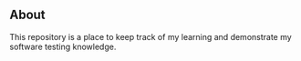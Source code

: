 ## About

This repository is a place to keep track of my learning and demonstrate my software testing knowledge.
